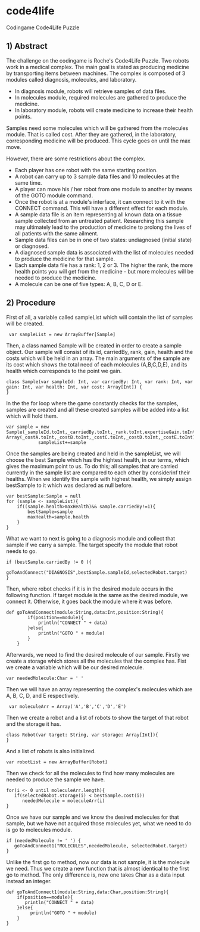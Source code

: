 # code4life
Codingame Code4Life Puzzle

## 1) Abstract

The challenge on the codingame is Roche's Code4Life Puzzle. Two robots work in a medical complex. The main goal is stated as producing medicine by transporting items between machines. The complex is composed of 3 modules called diagnosis, molecules, and laboratory.

* In diagnosis module, robots will retrieve samples of data files.
* In molecules module, required molecules are gathered to produce the medicine.
* In laboratory module, robots will create medicine to increase their health points.

Samples need some molecules which will be gathered from the molecules module. That is called cost. After they are gathered, in the laboratory, corresponding medicine will be produced. This cycle goes on until the max move. 

However, there are some restrictions about the complex.

* Each player has one robot with the same starting position.
* A robot can carry up to 3 sample data files and 10 molecules at the same time.
* A player can move his / her robot from one module to another by means of the GOTO module command.
* Once the robot is at a module's interface, it can connect to it with the CONNECT command. This will have a different effect for each module.
* A sample data file is an item representing all known data on a tissue sample collected from an untreated patient. Researching this sample may ultimately lead to the production of medicine to prolong the lives of all patients with the same ailment.
* Sample data files can be in one of two states: undiagnosed (initial state) or diagnosed.
* A diagnosed sample data is associated with the list of molecules needed to produce the medicine for that sample.
* Each sample data file has a rank: 1, 2 or 3. The higher the rank, the more health points you will get from the medicine - but more molecules will be needed to produce the medicine.
* A molecule can be one of five types: A, B, C, D or E.

## 2) Procedure

First of all, a variable called sampleList which will contain the list of samples will be created. 
```
 var sampleList = new ArrayBuffer[Sample]
```
Then, a class named Sample will be created in order to create a sample object. Our sample will consist of its id, carriedBy, rank, gain, health and the costs which will be held in an array. The main arguments of the sample are its cost which shows the total need of each molecules (A,B,C,D,E), and its health which corresponds to the point we gain.
```
class Sample(var sampleId: Int, var carriedBy: Int, var rank: Int, var gain: Int, var health: Int, var cost: Array[Int]) {
}
```
In the the for loop where the game constantly checks for the samples, samples are created and all these created samples will be added into a list which will hold them.
```
var sample = new Sample(_sampleId.toInt,_carriedBy.toInt,_rank.toInt,expertiseGain.toInt,_health.toInt, Array(_costA.toInt,_costB.toInt,_costC.toInt,_costD.toInt,_costE.toInt))
            sampleList+=sample
```
Once the samples are being created and held in the sampleList, we will choose the best Sample which has the hightest health, in our terms, which gives the maximum point to us.
To do this; all samples that are carried currently in the sample list are compared to each other by considerinf their healths. When we identify the sample with highest health, we simply assign bestSample to it which was declared as null before.
```
var bestSample:Sample = null
for (sample <- sampleList){
    if((sample.health>maxHealth)&& sample.carriedBy!=1){
        bestSample=sample
        maxHealth=sample.health
    }
}
```
What we want to next is going to a diagnosis module and collect that sample if we carry a sample. The target specify the module that robot needs to go.
```
if (bestSample.carriedBy != 0 ){
    goToAndConnect("DIAGNOSIS",bestSample.sampleId,selectedRobot.target)
}
```            
Then, where robot checks if it is in the desired module occurs in the following function. If target module is the same as the desired module, we connect it. Otherwise, it goes back the module where it was before.

```
def goToAndConnect(module:String,data:Int,position:String){
        if(position==module){
            println("CONNECT " + data)
        }else{
            println("GOTO " + module)
        }
    }
```
Afterwards, we need to find the desired molecule of our sample. Firstly we create a storage which stores all the molecules that the complex has. Fist we create a variable which will be our desired molecule.

```
var neededMolecule:Char = ' '
```

Then we will have an array representing the complex's molecules which are A, B, C, D, and E respectively.

```
 var moleculeArr = Array('A','B','C','D','E')
```
Then we create a robot and a list of robots to show the target of that robot and the storage it has.

```
class Robot(var target: String, var storage: Array[Int]){
}
```
And a list of robots is also initialized.

```
var robotList = new ArrayBuffer[Robot]
```
Then we check for all the molecules to find how many molecules are needed to produce the sample we have.

```
for(i <- 0 until moleculeArr.length){
   if(selectedRobot.storage(i) < bestSample.cost(i))
      neededMolecule = moleculeArr(i)
}
```

Once we have our sample and we know the desired molecules for that sample, but we have not acquired those molecules yet, what we need to do is go to molecules module.

```
if (neededMolecule != ' ') {
   goToAndConnect1("MOLECULES",neededMolecule, selectedRobot.target)
}
```
               
Unlike the first go to method, now our data is not sample, it is the molecule we need. Thus we create a new function that is almost identical to the first go to method. The only difference is, new one takes Char as a data input instead an integer.

```
def goToAndConnect1(module:String,data:Char,position:String){
    if(position==module){
       println("CONNECT " + data)
    }else{
         println("GOTO " + module)
    }
}               
```
